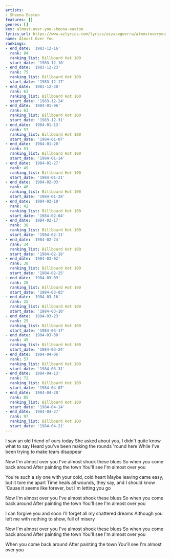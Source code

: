 ```yaml
---
artists:
- Sheena Easton
features: []
genres: []
key: almost-over-you-sheena-easton
lyrics_url: https://www.azlyrics.com/lyrics/aizaseguerra/almostoveryou.html
name: Almost Over You
rankings:
- end_date: '1983-12-16'
  rank: 84
  ranking_list: Billboard Hot 100
  start_date: '1983-12-10'
- end_date: '1983-12-23'
  rank: 75
  ranking_list: Billboard Hot 100
  start_date: '1983-12-17'
- end_date: '1983-12-30'
  rank: 63
  ranking_list: Billboard Hot 100
  start_date: '1983-12-24'
- end_date: '1984-01-06'
  rank: 63
  ranking_list: Billboard Hot 100
  start_date: '1983-12-31'
- end_date: '1984-01-13'
  rank: 57
  ranking_list: Billboard Hot 100
  start_date: '1984-01-07'
- end_date: '1984-01-20'
  rank: 51
  ranking_list: Billboard Hot 100
  start_date: '1984-01-14'
- end_date: '1984-01-27'
  rank: 49
  ranking_list: Billboard Hot 100
  start_date: '1984-01-21'
- end_date: '1984-02-03'
  rank: 46
  ranking_list: Billboard Hot 100
  start_date: '1984-01-28'
- end_date: '1984-02-10'
  rank: 42
  ranking_list: Billboard Hot 100
  start_date: '1984-02-04'
- end_date: '1984-02-17'
  rank: 38
  ranking_list: Billboard Hot 100
  start_date: '1984-02-11'
- end_date: '1984-02-24'
  rank: 34
  ranking_list: Billboard Hot 100
  start_date: '1984-02-18'
- end_date: '1984-03-02'
  rank: 30
  ranking_list: Billboard Hot 100
  start_date: '1984-02-25'
- end_date: '1984-03-09'
  rank: 28
  ranking_list: Billboard Hot 100
  start_date: '1984-03-03'
- end_date: '1984-03-16'
  rank: 25
  ranking_list: Billboard Hot 100
  start_date: '1984-03-10'
- end_date: '1984-03-23'
  rank: 25
  ranking_list: Billboard Hot 100
  start_date: '1984-03-17'
- end_date: '1984-03-30'
  rank: 45
  ranking_list: Billboard Hot 100
  start_date: '1984-03-24'
- end_date: '1984-04-06'
  rank: 57
  ranking_list: Billboard Hot 100
  start_date: '1984-03-31'
- end_date: '1984-04-13'
  rank: 72
  ranking_list: Billboard Hot 100
  start_date: '1984-04-07'
- end_date: '1984-04-20'
  rank: 85
  ranking_list: Billboard Hot 100
  start_date: '1984-04-14'
- end_date: '1984-04-27'
  rank: 97
  ranking_list: Billboard Hot 100
  start_date: '1984-04-21'
---
```


I saw an old friend of ours today
She asked about you, I didn't quite know what to say
Heard you've been making the rounds 'round here
While I've been trying to make tears disappear

Now I'm almost over you
I've almost shook these blues
So when you come back around
After painting the town
You'll see I'm almost over you

You're such a sly one with your cold, cold heart
Maybe leaving came easy, but it tore me apart
Time heals all wounds, they say, and I should know
'Cause it seems like forever, but I'm letting you go

Now I'm almost over you
I've almost shook these blues
So when you come back around
After painting the town
You'll see I'm almost over you

I can forgive you and soon I'll forget all my shattered dreams
Although you left me with nothing to show, full of misery

Now I'm almost over you
I've almost shook these blues
So when you come back around
After painting the town
You'll see I'm almost over you

When you come back around
After painting the town
You'll see I'm almost over you



